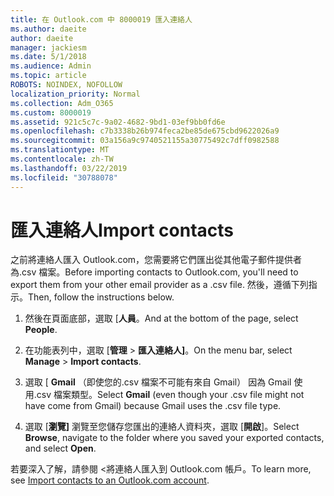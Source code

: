 ```yaml
---
title: 在 Outlook.com 中 8000019 匯入連絡人
ms.author: daeite
author: daeite
manager: jackiesm
ms.date: 5/1/2018
ms.audience: Admin
ms.topic: article
ROBOTS: NOINDEX, NOFOLLOW
localization_priority: Normal
ms.collection: Adm_O365
ms.custom: 8000019
ms.assetid: 921c5c7c-9a02-4682-9bd1-03ef9bb0fd6e
ms.openlocfilehash: c7b3338b26b974feca2be85de675cbd9622026a9
ms.sourcegitcommit: 03a156a9c9740521155a30775492c7dff0982588
ms.translationtype: MT
ms.contentlocale: zh-TW
ms.lasthandoff: 03/22/2019
ms.locfileid: "30788078"
---
```

# <a name="import-contacts"></a><span data-ttu-id="0d7fb-102">匯入連絡人</span><span class="sxs-lookup"><span data-stu-id="0d7fb-102">Import contacts</span></span>

<span data-ttu-id="0d7fb-103">之前將連絡人匯入 Outlook.com，您需要將它們匯出從其他電子郵件提供者為.csv 檔案。</span><span class="sxs-lookup"><span data-stu-id="0d7fb-103">Before importing contacts to Outlook.com, you'll need to export them from your other email provider as a .csv file.</span></span> <span data-ttu-id="0d7fb-104">然後，遵循下列指示。</span><span class="sxs-lookup"><span data-stu-id="0d7fb-104">Then, follow the instructions below.</span></span>
  
1. <span data-ttu-id="0d7fb-105">然後在頁面底部，選取 [**人員**。</span><span class="sxs-lookup"><span data-stu-id="0d7fb-105">And at the bottom of the page, select **People**.</span></span> 
    
2. <span data-ttu-id="0d7fb-106">在功能表列中，選取 [**管理** \> **匯入連絡人]**。</span><span class="sxs-lookup"><span data-stu-id="0d7fb-106">On the menu bar, select **Manage** \> **Import contacts**.</span></span> 
    
3. <span data-ttu-id="0d7fb-107">選取 [ **Gmail** （即使您的.csv 檔案不可能有來自 Gmail） 因為 Gmail 使用.csv 檔案類型。</span><span class="sxs-lookup"><span data-stu-id="0d7fb-107">Select **Gmail** (even though your .csv file might not have come from Gmail) because Gmail uses the .csv file type.</span></span> 
    
4. <span data-ttu-id="0d7fb-108">選取 [**瀏覽]** 瀏覽至您儲存您匯出的連絡人資料夾，選取 [**開啟**]。</span><span class="sxs-lookup"><span data-stu-id="0d7fb-108">Select **Browse**, navigate to the folder where you saved your exported contacts, and select **Open**.</span></span> 
    
<span data-ttu-id="0d7fb-109">若要深入了解，請參閱 <<c0>將連絡人匯入到 Outlook.com 帳戶。</span><span class="sxs-lookup"><span data-stu-id="0d7fb-109">To learn more, see [Import contacts to an Outlook.com account](https://go.microsoft.com/fwlink/p/?linkid=873136).</span></span>
  


